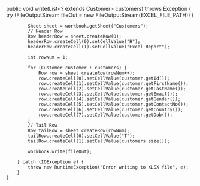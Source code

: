 public void write(List<? extends Customer> customers) throws Exception {
        try (FileOutputStream fileOut = new FileOutputStream(EXCEL_FILE_PATH)) {

            Sheet sheet = workbook.getSheet("Customers");
            // Header Row
            Row headerRow = sheet.createRow(0);
            headerRow.createCell(0).setCellValue("H");
            headerRow.createCell(1).setCellValue("Excel Report");

            int rowNum = 1;

            for (Customer customer : customers) {
                Row row = sheet.createRow(rowNum++);
                row.createCell(0).setCellValue(customer.getId());
                row.createCell(1).setCellValue(customer.getFirstName());
                row.createCell(2).setCellValue(customer.getLastName());
                row.createCell(3).setCellValue(customer.getEmail());
                row.createCell(4).setCellValue(customer.getGender());
                row.createCell(5).setCellValue(customer.getContactNo());
                row.createCell(6).setCellValue(customer.getCountry());
                row.createCell(7).setCellValue(customer.getDob());
            }
            // Tail Row
            Row tailRow = sheet.createRow(rowNum);
            tailRow.createCell(0).setCellValue("T");
            tailRow.createCell(1).setCellValue(customers.size());

            workbook.write(fileOut);

        } catch (IOException e) {
            throw new RuntimeException("Error writing to XLSX file", e);
        }
    }
